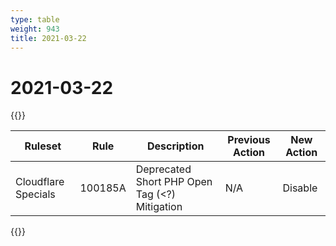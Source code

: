 ```yaml
---
type: table
weight: 943
title: 2021-03-22
---
```


# 2021-03-22

{{<table-wrap>}}<table style="width: 100%">

<thead>
  <tr>
    <th>Ruleset</th>
    <th>Rule</th>
    <th>Description</th>
    <th>Previous Action</th>
    <th>New Action</th>
  </tr>
</thead>
<tbody>
  <tr>
    <td>Cloudflare Specials</td>
    <td>100185A</td>
    <td>Deprecated Short PHP Open Tag (&lt;?) Mitigation</td>
    <td>N/A</td>
    <td>Disable</td>
  </tr>
</tbody>

</table>{{</table-wrap>}}
